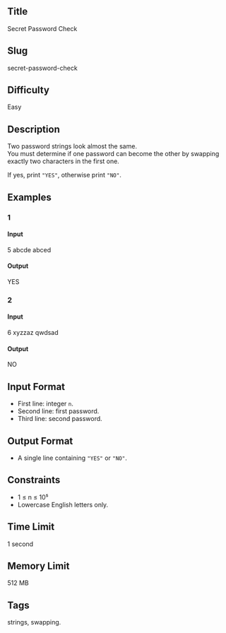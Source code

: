 ## Title

Secret Password Check

## Slug

secret-password-check

## Difficulty

Easy

## Description

Two password strings look almost the same.  
You must determine if one password can become the other by swapping exactly two characters in the first one.

If yes, print `"YES"`, otherwise print `"NO"`.

## Examples

### 1

#### Input

5
abcde
abced

#### Output
YES

### 2

#### Input

6
xyzzaz
qwdsad

#### Output
NO

## Input Format  

- First line: integer `n`.  
- Second line: first password.  
- Third line: second password.

## Output Format  

- A single line containing `"YES"` or `"NO"`.

## Constraints  

- 1 ≤ n ≤ 10⁵  
- Lowercase English letters only.  

## Time Limit

1 second

## Memory Limit

512 MB

## Tags

strings, swapping.
